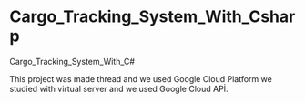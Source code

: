 # Cargo_Tracking_System_With_Csharp
 Cargo_Tracking_System_With_C#

This project was made thread and we used Google Cloud Platform we studied with virtual server and we used Google Cloud APİ.
